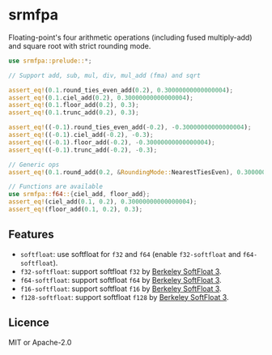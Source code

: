 # srmfpa

Floating-point's four arithmetic operations (including fused multiply-add) and square root
with strict rounding mode.

```rust
use srmfpa::prelude::*;

// Support add, sub, mul, div, mul_add (fma) and sqrt

assert_eq!(0.1.round_ties_even_add(0.2), 0.30000000000000004);
assert_eq!(0.1.ciel_add(0.2), 0.30000000000000004);
assert_eq!(0.1.floor_add(0.2), 0.3);
assert_eq!(0.1.trunc_add(0.2), 0.3);

assert_eq!((-0.1).round_ties_even_add(-0.2), -0.30000000000000004);
assert_eq!((-0.1).ciel_add(-0.2), -0.3);
assert_eq!((-0.1).floor_add(-0.2), -0.30000000000000004);
assert_eq!((-0.1).trunc_add(-0.2), -0.3);

// Generic ops
assert_eq!(0.1.round_add(0.2, &RoundingMode::NearestTiesEven), 0.30000000000000004);

// Functions are available
use srmfpa::f64::{ciel_add, floor_add};
assert_eq!(ciel_add(0.1, 0.2), 0.30000000000000004);
assert_eq!(floor_add(0.1, 0.2), 0.3);
```

## Features

- `softfloat`: use softfloat for `f32` and `f64` (enable `f32-softfloat` and `f64-softfloat`).
- `f32-softfloat`: support softfloat `f32` by [Berkeley SoftFloat 3][softfloat].
- `f64-softfloat`: support softfloat `f64` by [Berkeley SoftFloat 3][softfloat].
- `f16-softfloat`: support softfloat `f16` by [Berkeley SoftFloat 3][softfloat].
- `f128-softfloat`: support softfloat `f128` by [Berkeley SoftFloat 3][softfloat].

[softfloat]: https://github.com/ucb-bar/berkeley-softfloat-3

## Licence

MIT or Apache-2.0
